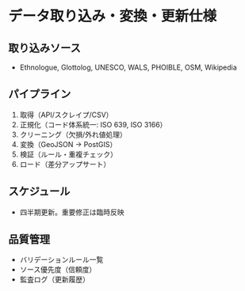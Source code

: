 # データ取り込み・変換・更新仕様

## 取り込みソース
- Ethnologue, Glottolog, UNESCO, WALS, PHOIBLE, OSM, Wikipedia

## パイプライン
1. 取得（API/スクレイプ/CSV）
2. 正規化（コード体系統一: ISO 639, ISO 3166）
3. クリーニング（欠損/外れ値処理）
4. 変換（GeoJSON → PostGIS）
5. 検証（ルール・重複チェック）
6. ロード（差分アップサート）

## スケジュール
- 四半期更新。重要修正は臨時反映

## 品質管理
- バリデーションルール一覧
- ソース優先度（信頼度）
- 監査ログ（更新履歴）
